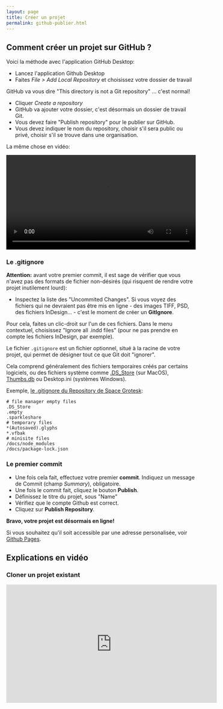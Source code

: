 ```yaml
---
layout: page
title: Créer un projet
permalink: github-publier.html
---
```


## Comment créer un projet sur GitHub ?

Voici la méthode avec l'application GitHub Desktop:

- Lancez l'application Github Desktop
- Faites *File > Add Local Repository* et choisissez votre dossier de travail

GitHub va vous dire "This directory is not a Git repository" ... c'est normal!

- Cliquer *Create a repository*
- GitHub va ajouter votre dossier, c'est désormais un dossier de travail Git.
- Vous devez faire "Publish repository" pour le publier sur GitHub.
- Vous devez indiquer le nom du repository, choisir s'il sera public ou privé, choisir s'il se trouve dans une organisation.

La même chose en vidéo:

<video width="100%" controls>
  <source src="videos/publier-sur-github.mp4" type="video/mp4">
</video>


### Le .gitignore

**Attention:** avant votre premier commit, il est sage de vérifier que vous n'avez pas des formats de fichier non-désirés (qui risquent de rendre votre projet inutilement lourd):

- Inspectez la liste des "Uncommited Changes". Si vous voyez des fichiers qui ne devraient pas être mis en ligne - des images TIFF, PSD, des fichiers InDesign... - c'est le moment de créer un **GitIgnore**.

Pour cela, faites un clic-droit sur l'un de ces fichiers. Dans le menu contextuel, choisissez "Ignore all .indd files" (pour ne pas prendre en compte les fichiers InDesign, par exemple).

Le fichier `.gitignore` est un fichier optionnel, situé à la racine de votre projet, qui permet de désigner tout ce que Git doit "ignorer". 

Cela comprend généralement des fichiers temporaires créés par certains logiciels, ou des fichiers système comme [.DS_Store](https://fr.wikipedia.org/wiki/.DS_Store) (sur MacOS), [Thumbs.db](https://fr.wikipedia.org/wiki/Thumbs.db) ou Desktop.ini (systèmes Windows).

Exemple, [le .gitignore du Repository de Space Grotesk](https://github.com/floriankarsten/space-grotesk/blob/master/.gitignore):

```
# file manager empty files
.DS_Store
.empty
.sparkleshare
# temporary files
*(Autosaved).glyphs
*.vfbak
# minisite files
/docs/node_modules
/docs/package-lock.json
```

### Le premier commit

- Une fois cela fait, effectuez votre premier **commit**. Indiquez un message de Commit (champ *Summary*), obligatoire.
- Une fois le commit fait, cliquez le bouton **Publish**.
- Définissez le titre du projet, sous "Name"
- Vérifiez que le compte Github est correct.
- Cliquez sur **Publish Repository**.

**Bravo, votre projet est désormais en ligne!**

Si vous souhaitez qu'il soit accessible par une adresse personalisée, voir [Github Pages](github-pages.html).

## Explications en vidéo

### Cloner un projet existant

<iframe width="560" height="315" src="https://www.youtube-nocookie.com/embed/jf3zZNoYDYA" title="YouTube video player" frameborder="0" allow="accelerometer; autoplay; clipboard-write; encrypted-media; gyroscope; picture-in-picture" allowfullscreen></iframe>